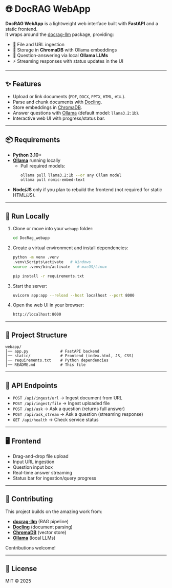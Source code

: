 # 🌐 DocRAG WebApp

**DocRAG WebApp** is a lightweight web interface built with **FastAPI** and a static frontend.  
It wraps around the [docrag-llm](https://pypi.org/project/docrag-llm) package, providing:  
- 📂 File and URL ingestion  
- 🧠 Storage in **ChromaDB** with Ollama embeddings  
- 🤖 Question-answering via local **Ollama LLMs**  
- ⚡ Streaming responses with status updates in the UI  

---

## ✨ Features
- Upload or link documents (`PDF`, `DOCX`, `PPTX`, `HTML`, etc.).
- Parse and chunk documents with [Docling](https://github.com/docling-project/docling).
- Store embeddings in [ChromaDB](https://www.trychroma.com/).
- Answer questions with [Ollama](https://ollama.ai/) (default model: `llama3.2:1b`).
- Interactive web UI with progress/status bar.

---

## 📦 Requirements

- **Python 3.10+**
- **[Ollama](https://ollama.ai/)** running locally
  - Pull required models:  
    ```bash
    ollama pull llama3.2:1b --or any Ollam model
    ollama pull nomic-embed-text
    ```
- **Node/JS** only if you plan to rebuild the frontend (not required for static HTML/JS).

---

## 🚀 Run Locally

1. Clone or move into your `webapp` folder:
   ```bash
   cd DocRag_webapp
   ```

2. Create a virtual environment and install dependencies:
   ```bash
   python -m venv .venv
   .venv\Scripts\activate   # Windows
   source .venv/bin/activate   # macOS/Linux

   pip install -r requirements.txt
   ```

3. Start the server:
   ```bash
   uvicorn app:app --reload --host localhost --port 8000
   ```

4. Open the web UI in your browser:
   ```
   http://localhost:8000
   ```

---

## 📂 Project Structure

```
webapp/
│── app.py              # FastAPI backend
│── static/             # Frontend (index.html, JS, CSS)
│── requirements.txt    # Python dependencies
│── README.md           # This file
```

---

## 🔧 API Endpoints

- `POST /api/ingest/url` → Ingest document from URL
- `POST /api/ingest/file` → Ingest uploaded file
- `POST /api/ask` → Ask a question (returns full answer)
- `POST /api/ask_stream` → Ask a question (streaming response)
- `GET /api/health` → Check service status

---

## 🖥️ Frontend

- Drag-and-drop file upload
- Input URL ingestion
- Question input box
- Real-time answer streaming
- Status bar for ingestion/query progress

---

## 🤝 Contributing

This project builds on the amazing work from:
- [**docrag-llm**](https://pypi.org/project/docrag-llm) (RAG pipeline)
- [**Docling**](https://github.com/docling-project/docling) (document parsing)
- [**ChromaDB**](https://www.trychroma.com/) (vector store)
- [**Ollama**](https://ollama.ai/) (local LLMs)

Contributions welcome!

---

## 📜 License

MIT © 2025  
